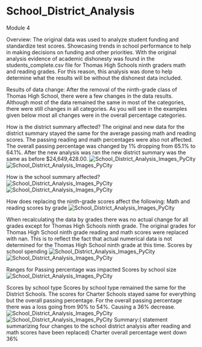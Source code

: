 # School_District_Analysis
Module 4

Overview:
The original data was used to analyze student funding and standardize test scores.  Showcasing trends in school performance to help in making decisions on funding and other priorities. With the original analysis evidence of academic dishonesty was found in the students_complete.csv file for Thomas High Schools ninth graders math and reading grades. For this reason, this analysis was done to help determine what the results will be without the dishonest data included.

Results of data change:
After the removal of the ninth-grade class of Thomas High School, there were a few changes in the data results. Although most of the data remained the same in most of the categories, there were still changes in all categories. As you will see in the examples given below most all changes were in the overall percentage categories.

How is the district summary affected?
The original and new data for the district summary stayed the same for the average passing math and reading scores. The passing reading and math percentages were also not affected. The overall passing percentage was changed by 1% dropping from 65.1% to 64.1%. After the new analysis was ran the new district summary was the same as before $24,649,428.00. 
![School_District_Analysis_Images_PyCity](original_district_summary.png)
![School_District_Analysis_Images_PyCity](district_summary.png)

How is the school summary affected?
![School_District_Analysis_Images_PyCity](origingal_school_summary.png)
![School_District_Analysis_Images_PyCity](school_summary.png)

How does replacing the ninth-grade scores affect the following:
Math and reading scores by grade
![School_District_Analysis_Images_PyCity](scores_by_grade.png)

When recalculating the data by grades there was no actual change for all grades except for Thomas High Schools ninth grade. The original grades for Thomas High School ninth grade reading and math scores were replaced with nan. This is to reflect the fact that actual numerical data is not determined for the Thomas High School ninth grade at this time. 
Scores by school spending
![School_District_Analysis_Images_PyCity](original_school_spending.png)	
![School_District_Analysis_Images_PyCity](school_spending.png)

Ranges for Passing percentage was impacted 
Scores by school size
![School_District_Analysis_Images_PyCity](school_size.png)

Scores by school type
Scores by school type remained the same for the District Schools. The scores for Charter Schools stayed same for everything but the overall passing percentage. For the overall passing percentage there was a loss going from 90% to 54%. Causing a 36% decrease.
![School_District_Analysis_Images_PyCity](original_type_summary.png)
![School_District_Analysis_Images_PyCity](type_summary.png)
Summary:( statement summarizing four changes to the school district analysis after reading and math scores have been replaced)
Charter overall percentage went down 36%

